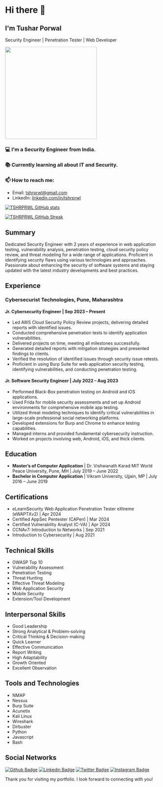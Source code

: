 # Hi there 👋

<!--
**TSHRPRWL/TSHRPRWL** is a ✨ _special_ ✨ repository because its `README.md` (this file) appears on your GitHub profile.
-->

## I'm Tushar Porwal

Security Engineer | Penetration Tester | Web Developer

<img src="https://media.giphy.com/media/3oEjHWpiVIOGXT5l9m/giphy.gif" width="300">

### :computer: I'm a Security Engineer from India.

### :books: Currently learning all about IT and Security.

### 📫 How to reach me:
- Email: [tshrprwl@gmail.com](mailto:tshrprwl@gmail.com)
- LinkedIn: [linkedin.com/in/tshrprwl](https://www.linkedin.com/in/tshrprwl)

[![TSHRPRWL GitHub stats](https://github-readme-stats.vercel.app/api?username=TSHRPRWL&theme=dark)](https://github.com/TSHRPRWL/github-readme-stats) 

[![TSHRPRWL GitHub Streak](https://github-readme-streak-stats.herokuapp.com/?user=TSHRPRWL&stroke=ffffff&background=1c1917&ring=0891b2&fire=0891b2&currStreakNum=ffffff&currStreakLabel=0891b2&sideNums=ffffff&sideLabels=ffffff&dates=ffffff&hide_border=true)](https://github.com/TSHRPRWL)

## Summary
Dedicated Security Engineer with 2 years of experience in web application testing, vulnerability analysis, penetration testing, cloud security policy review, and threat modeling for a wide range of applications. Proficient in identifying security flaws using various technologies and approaches. Passionate about enhancing the security of software systems and staying updated with the latest industry developments and best practices.

## Experience
### Cybersecurist Technologies, Pune, Maharashtra
#### Jr. Cybersecurity Engineer | Sep 2023 – Present
- Led AWS Cloud Security Policy Review projects, delivering detailed reports with identified issues.
- Conducted comprehensive penetration tests to identify application vulnerabilities.
- Delivered projects on time, meeting all milestones successfully.
- Generated detailed reports with mitigation strategies and presented findings to clients.
- Verified the resolution of identified issues through security issue retests.
- Proficient in using Burp Suite for web application security testing, identifying vulnerabilities, and conducting penetration testing.

#### Jr. Software Security Engineer | July 2022 – Aug 2023
- Performed Black-Box penetration testing on Android and iOS applications.
- Used Frida for mobile security assessments and set up Android environments for comprehensive mobile app testing.
- Utilized threat modeling techniques to identify critical vulnerabilities in large-scale professional social networking platforms.
- Developed extensions for Burp and Chrome to enhance testing capabilities.
- Managed interns and provided fundamental cybersecurity instruction.
- Worked on projects involving web, Android, iOS, and thick clients.

## Education
- **Master’s of Computer Application** | Dr. Vishwanath Karad MIT World Peace University, Pune, MH | July 2019 – June 2022
- **Bachelor in Computer Application** | Vikram University, Ujjain, MP | July 2016 – June 2019

## Certifications
- eLearnSecurity Web Application Penetration Tester eXtreme (eWAPTXv2) | Apr 2024
- Certified AppSec Pentester (CAPen) | Mar 2024
- Certified Vulnerability Analyst (C-VA) | Apr 2024
- CCNAv7: Introduction to Networks | Sep 2021
- Introduction to Cybersecurity | Aug 2021

## Technical Skills
- OWASP Top 10
- Vulnerability Assessment
- Penetration Testing
- Threat Hunting
- Effective Threat Modeling
- Web Application Security
- Mobile Security
- Extension/Tool Development

## Interpersonal Skills
- Good Leadership
- Strong Analytical & Problem-solving
- Critical Thinking & Decision-making
- Quick Learner
- Effective Communication
- Report Writing
- High Adaptability
- Growth Oriented
- Excellent Observation

## Tools and Technologies
- NMAP
- Nessus
- Burp Suite
- Acunetix
- Kali Linux
- Wireshark
- Dirbuster
- Python
- Javascript
- Bash

## Social Networks
[![Github Badge](https://img.shields.io/badge/-Github-000?style=flat-square&logo=Github&logoColor=white&link=https://github.com/TSHRPRWL)](https://github.com/TSHRPRWL)
[![Linkedin Badge](https://img.shields.io/badge/-LinkedIn-blue?style=flat-square&logo=Linkedin&logoColor=white&link=https://www.linkedin.com/in/tshrprwl)](https://www.linkedin.com/in/tshrprwl)
[![Twitter Badge](https://img.shields.io/badge/Twitter-1DA1F2?style=for-the-badge&logo=twitter&logoColor=white&link=https://twitter.com//tshrprwl2898)](https://twitter.com/tshrprwl2898)
[![Instagram Badge](https://img.shields.io/badge/Instagram-E4405F?style=for-the-badge&logo=instagram&logoColor=white&link=https://www.instagram.com/tshrprwl/)](https://www.instagram.com/tshrprwl/)

<!--
### Programming Languages
[![Top Langs](https://github-readme-stats.vercel.app/api/top-langs/?username=TSHRPRWL&langs_count=8)](https://github.com/TSHRPRWL/github-readme-stats) 
[![Top Languages](https://github-readme-stats.vercel.app/api/top-langs/?username=TSHRPRWL&langs_count=10&title_color=0891b2&text_color=ffffff&icon_color=0891b2&bg_color=1c1917&hide_border=true&locale=en&custom_title=Top%20Languages)](https://github.com/TSHRPRWL)
-->

Thank you for visiting my portfolio. I look forward to connecting with you!
